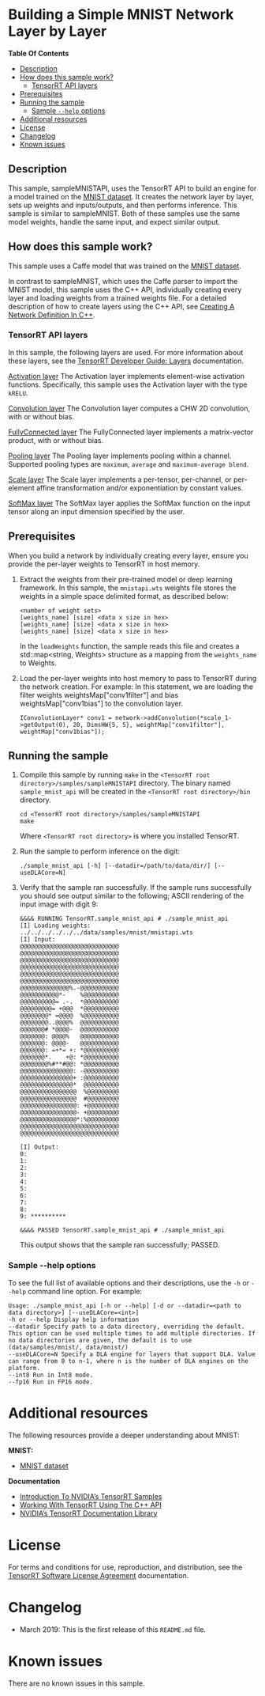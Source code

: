 # Building a Simple MNIST Network Layer by Layer


**Table Of Contents**
- [Description](#description)
- [How does this sample work?](#how-does-this-sample-work)
	* [TensorRT API layers](#tensorrt-api-layers)
- [Prerequisites](#prerequisites)
- [Running the sample](#running-the-sample)
	* [Sample `--help` options](#sample---help-options)
- [Additional resources](#additional-resources)
- [License](#license)
- [Changelog](#changelog)
- [Known issues](#known-issues)

## Description

This sample, sampleMNISTAPI, uses the TensorRT API to build an engine for a model trained on the [MNIST dataset](https://github.com/NVIDIA/DIGITS/blob/master/docs/GettingStarted.md). It creates the network layer by layer, sets up weights and inputs/outputs, and then performs inference. This sample is similar to sampleMNIST. Both of these samples use the same model weights, handle the same input, and expect similar output.

## How does this sample work?

This sample uses a Caffe model that was trained on the [MNIST dataset](https://github.com/NVIDIA/DIGITS/blob/master/docs/GettingStarted.md).

In contrast to sampleMNIST, which uses the Caffe parser to import the MNIST model, this sample uses the C++ API, individually creating every layer and loading weights from a trained weights file. For a detailed description of how to create layers using the C++ API, see [Creating A Network Definition In C++](https://docs.nvidia.com/deeplearning/sdk/tensorrt-developer-guide/index.html#network_c).

### TensorRT API layers

In this sample, the following layers are used. For more information about these layers, see the [TensorRT Developer Guide: Layers](https://docs.nvidia.com/deeplearning/sdk/tensorrt-developer-guide/index.html#layers) documentation.

[Activation layer](https://docs.nvidia.com/deeplearning/sdk/tensorrt-developer-guide/index.html#activation-layer)
The Activation layer implements element-wise activation functions. Specifically, this sample uses the Activation layer with the type `kRELU`.

[Convolution layer](https://docs.nvidia.com/deeplearning/sdk/tensorrt-developer-guide/index.html#convolution-layer)
The Convolution layer computes a CHW 2D convolution, with or without bias.

[FullyConnected layer](https://docs.nvidia.com/deeplearning/sdk/tensorrt-developer-guide/index.html#fullyconnected-layer)
The FullyConnected layer implements a matrix-vector product, with or without bias.

[Pooling layer](https://docs.nvidia.com/deeplearning/sdk/tensorrt-developer-guide/index.html#pooling-layer)
The Pooling layer implements pooling within a channel. Supported pooling types are `maximum`, `average` and `maximum-average blend`.

[Scale layer](https://docs.nvidia.com/deeplearning/sdk/tensorrt-developer-guide/index.html#scale-layer)
The Scale layer implements a per-tensor, per-channel, or per-element affine transformation and/or exponentiation by constant values.

[SoftMax layer](https://docs.nvidia.com/deeplearning/sdk/tensorrt-developer-guide/index.html#softmax-layer)
The SoftMax layer applies the SoftMax function on the input tensor along an input dimension specified by the user.

## Prerequisites

When you build a network by individually creating every layer, ensure you provide the per-layer weights to TensorRT in host memory.

1.  Extract the weights from their pre-trained model or deep learning framework.  In this sample, the `mnistapi.wts` weights file stores the weights in a simple space delimited format, as described below:
	```
	<number of weight sets>
	[weights_name] [size] <data x size in hex>
	[weights_name] [size] <data x size in hex>
	[weights_name] [size] <data x size in hex>
	```

	In the `loadWeights` function, the sample reads this file and creates a std::map<string, Weights> structure as a mapping from the `weights_name` to Weights.

2.  Load the per-layer weights into host memory to pass to TensorRT during the network creation. For example:
    In this statement, we are loading the filter weights weightsMap["conv1filter"] and bias weightsMap["conv1bias"] to the
    convolution layer.
	```
	IConvolutionLayer* conv1 = network->addConvolution(*scale_1->getOutput(0), 20, DimsHW{5, 5}, weightMap["conv1filter"], weightMap["conv1bias"]);
	```

## Running the sample

1.  Compile this sample by running `make` in the `<TensorRT root directory>/samples/sampleMNISTAPI` directory. The binary named `sample_mnist_api` will be created in the `<TensorRT root directory>/bin` directory.
	```
	cd <TensorRT root directory>/samples/sampleMNISTAPI
	make
	```

	Where `<TensorRT root directory>` is where you installed TensorRT.

2.  Run the sample to perform inference on the digit:
	```
	./sample_mnist_api [-h] [--datadir=/path/to/data/dir/] [--useDLACore=N]
	```

3.  Verify that the sample ran successfully. If the sample runs successfully you should see output similar to the following; ASCII rendering of the input image with digit 9:
	```
	&&&& RUNNING TensorRT.sample_mnist_api # ./sample_mnist_api
	[I] Loading weights: ../../../../../../data/samples/mnist/mnistapi.wts
	[I] Input:
	@@@@@@@@@@@@@@@@@@@@@@@@@@@@
	@@@@@@@@@@@@@@@@@@@@@@@@@@@@
	@@@@@@@@@@@@@@@@@@@@@@@@@@@@
	@@@@@@@@@@@@@@@@@@@@@@@@@@@@
	@@@@@@@@@@@@@@@@@@@@@@@@@@@@
	@@@@@@@@@@@@@@@@@@@@@@@@@@@@
	@@@@@@@@@@@@@@%.-@@@@@@@@@@@
	@@@@@@@@@@@*-    %@@@@@@@@@@
	@@@@@@@@@@= .-.  *@@@@@@@@@@
	@@@@@@@@@= +@@@  *@@@@@@@@@@
	@@@@@@@@* =@@@@  %@@@@@@@@@@
	@@@@@@@@..@@@@%  @@@@@@@@@@@
	@@@@@@@# *@@@@-  @@@@@@@@@@@
	@@@@@@@: @@@@%   @@@@@@@@@@@
	@@@@@@@: @@@@-   @@@@@@@@@@@
	@@@@@@@: =+*= +: *@@@@@@@@@@
	@@@@@@@*.    +@: *@@@@@@@@@@
	@@@@@@@@%#**#@@: *@@@@@@@@@@
	@@@@@@@@@@@@@@@: -@@@@@@@@@@
	@@@@@@@@@@@@@@@+ :@@@@@@@@@@
	@@@@@@@@@@@@@@@*  @@@@@@@@@@
	@@@@@@@@@@@@@@@@  %@@@@@@@@@
	@@@@@@@@@@@@@@@@  #@@@@@@@@@
	@@@@@@@@@@@@@@@@: +@@@@@@@@@
	@@@@@@@@@@@@@@@@- +@@@@@@@@@
	@@@@@@@@@@@@@@@@*:%@@@@@@@@@
	@@@@@@@@@@@@@@@@@@@@@@@@@@@@
	@@@@@@@@@@@@@@@@@@@@@@@@@@@@

	[I] Output:
	0:
	1:
	2:
	3:
	4:
	5:
	6:
	7:
	8:
	9: **********

	&&&& PASSED TensorRT.sample_mnist_api # ./sample_mnist_api
	```

	This output shows that the sample ran successfully; PASSED.

### Sample --help options

To see the full list of available options and their descriptions, use the `-h` or `--help` command line option. For example:
```
Usage: ./sample_mnist_api [-h or --help] [-d or --datadir=<path to data directory>] [--useDLACore=<int>]
-h or --help Display help information
--datadir Specify path to a data directory, overriding the default. This option can be used multiple times to add multiple directories. If no data directories are given, the default is to use (data/samples/mnist/, data/mnist/)
--useDLACore=N Specify a DLA engine for layers that support DLA. Value can range from 0 to n-1, where n is the number of DLA engines on the platform.
--int8 Run in Int8 mode.
--fp16 Run in FP16 mode.
```

# Additional resources

The following resources provide a deeper understanding about MNIST:

**MNIST:**
- [MNIST dataset](https://github.com/NVIDIA/DIGITS/blob/master/docs/GettingStarted.md)

**Documentation**
- [Introduction To NVIDIA’s TensorRT Samples](https://docs.nvidia.com/deeplearning/sdk/tensorrt-developer-guide/index.html#samples)
- [Working With TensorRT Using The C++ API](https://docs.nvidia.com/deeplearning/sdk/tensorrt-developer-guide/index.html#c_topics)
- [NVIDIA’s TensorRT Documentation Library](https://docs.nvidia.com/deeplearning/sdk/tensorrt-archived/index.html)

# License

For terms and conditions for use, reproduction, and distribution, see the [TensorRT Software License Agreement](https://docs.nvidia.com/deeplearning/sdk/tensorrt-sla/index.html) documentation.


# Changelog

- March 2019: This is the first release of this `README.md` file.


# Known issues

There are no known issues in this sample.
